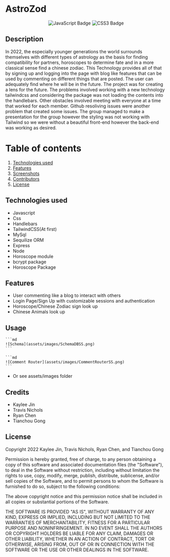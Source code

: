 # AstroZod

<div align="center">
<img src="https://img.shields.io/badge/JavaScript-323330?style=flat&logo=javascript&logoColor=F7DF1E" alt="JavaScript Badge"/>
<img src="https://img.shields.io/badge/CSS3-1572B6?style=flat&logo=css3&logoColor=white" alt="CSS3 Badge"/>
</div>

## Description

 In 2022, the especially younger generations the world surrounds themselves with different types of astrology as the basis for finding compatibility for partners, horoscopes to determine fate and in a more classical sense find a chinese zodiac. This Technology provides all of that by signing up and logging into the page with blog like features that can be used by commenting on different things that are posted. The user can adequately find where he will be in the future. The project was for creating a lens for the future. The problems involved working with a new technology tailwindcss and considering the package was not loading the contents into the handlebars. Other obstacles involved meeting with everyone at a time that worked for each member. Github resoliving issues were another problem that created some issues. The group managed to make a presentation for the group however the styling was not working with Tailwind so we were without a beautiful front-end however the back-end was working as desired.

# Table of contents
1. [Technologies used](#tech-used)
2. [Features](#features)
3. [Screenshots](#screenshots)
4. [Contributors](#contributors)
5. [License](#license)

## Technologies used
* Javascript
* Css
* Handlebars
* TailwindCSS(At first)
* MySql
* Sequilize ORM
* Express
* Node
* Horoscope module
* bcrypt package
* Horoscope Package

## Features
* User commenting like a blog to interact with others 
* Login Page/Sign Up with customizable sessions and authentication
* Horoscope/Chinese Zodiac sign look up
* Chinese Animals look up

## Usage

    ```md
    ![Schema](assets/images/SchemaDBSS.png)
    ```

    ```md
    ![Comment Router](assets/images/CommentRouterSS.png)
    ```
* Or see assets/images folder
## Credits

* Kaylee Jin
* Travis Nichols
* Ryan Chen
* Tianchou Gong

## License

Copyright 2022 Kaylee Jin, Travis Nichols, Ryan Chen, and Tianchou Gong

Permission is hereby granted, free of charge, to any person obtaining a copy of this software and associated documentation files (the "Software"), to deal in the Software without restriction, including without limitation the rights to use, copy, modify, merge, publish, distribute, sublicense, and/or sell copies of the Software, and to permit persons to whom the Software is furnished to do so, subject to the following conditions:

The above copyright notice and this permission notice shall be included in all copies or substantial portions of the Software.

THE SOFTWARE IS PROVIDED "AS IS", WITHOUT WARRANTY OF ANY KIND, EXPRESS OR IMPLIED, INCLUDING BUT NOT LIMITED TO THE WARRANTIES OF MERCHANTABILITY, FITNESS FOR A PARTICULAR PURPOSE AND NONINFRINGEMENT. IN NO EVENT SHALL THE AUTHORS OR COPYRIGHT HOLDERS BE LIABLE FOR ANY CLAIM, DAMAGES OR OTHER LIABILITY, WHETHER IN AN ACTION OF CONTRACT, TORT OR OTHERWISE, ARISING FROM, OUT OF OR IN CONNECTION WITH THE SOFTWARE OR THE USE OR OTHER DEALINGS IN THE SOFTWARE.
